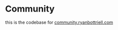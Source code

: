 # Community

this is the codebase for [community.ryanbottriell.com](http://community.ryanbottriell.com)
